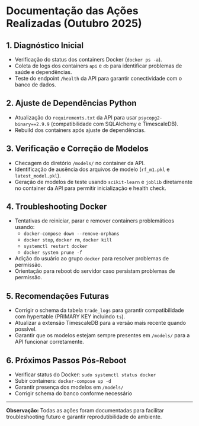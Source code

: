 # Documentação das Ações Realizadas (Outubro 2025)

## 1. Diagnóstico Inicial
- Verificação do status dos containers Docker (`docker ps -a`).
- Coleta de logs dos containers `api` e `db` para identificar problemas de saúde e dependências.
- Teste do endpoint `/health` da API para garantir conectividade com o banco de dados.

## 2. Ajuste de Dependências Python
- Atualização do `requirements.txt` da API para usar `psycopg2-binary==2.9.9` (compatibilidade com SQLAlchemy e TimescaleDB).
- Rebuild dos containers após ajuste de dependências.

## 3. Verificação e Correção de Modelos
- Checagem do diretório `/models/` no container da API.
- Identificação de ausência dos arquivos de modelo (`rf_m1.pkl` e `latest_model.pkl`).
- Geração de modelos de teste usando `scikit-learn` e `joblib` diretamente no container da API para permitir inicialização e health check.

## 4. Troubleshooting Docker
- Tentativas de reiniciar, parar e remover containers problemáticos usando:
  - `docker-compose down --remove-orphans`
  - `docker stop`, `docker rm`, `docker kill`
  - `systemctl restart docker`
  - `docker system prune -f`
- Adição do usuário ao grupo `docker` para resolver problemas de permissão.
- Orientação para reboot do servidor caso persistam problemas de permissão.

## 5. Recomendações Futuras
- Corrigir o schema da tabela `trade_logs` para garantir compatibilidade com hypertable (PRIMARY KEY incluindo `ts`).
- Atualizar a extensão TimescaleDB para a versão mais recente quando possível.
- Garantir que os modelos estejam sempre presentes em `/models/` para a API funcionar corretamente.

## 6. Próximos Passos Pós-Reboot
- Verificar status do Docker: `sudo systemctl status docker`
- Subir containers: `docker-compose up -d`
- Garantir presença dos modelos em `/models/`
- Corrigir schema do banco conforme necessário

---

**Observação:**
Todas as ações foram documentadas para facilitar troubleshooting futuro e garantir reprodutibilidade do ambiente.
